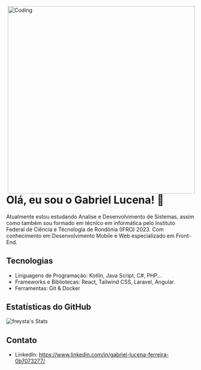   <img align="right" alt="Coding" width="500" src="https://media.licdn.com/dms/image/D4D16AQEfZa8vuRjKbA/profile-displaybackgroundimage-shrink_200_800/0/1704756438854?e=2147483647&v=beta&t=CKX8tnTxh6mUd6N8RAR1vQuVbMeHoahjQrhblW1v3WE">

# Olá, eu sou o Gabriel Lucena! 👋

Atualmente estou estudando Analise e Desenvolvimento de Sistemas, assim como também sou formado em técnico em informática pelo Instituto Federal de Ciência e Técnologia de Rondônia (IFRO) 2023. Com conhecimento em Desenvolvimento Mobile e Web especializado em Front-End.


## Tecnologias


- Linguagens de Programação: Kotlin, Java Script, C#, PHP...
- Frameworks e Bibliotecas: React, Tailwind CSS, Laravel, Angular.
- Ferramentas: Git & Docker

## Estatísticas do GitHub

![freysta's Stats](https://github-readme-stats.vercel.app/api?username=freysta&theme=radical&show_icons=true&hide_border=true&count_private=true)

## Contato

- LinkedIn: https://www.linkedin.com/in/gabriel-lucena-ferreira-0b7073277/

